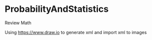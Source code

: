 # ProbabilityAndStatistics
Review Math 

Using https://www.draw.io to generate xml and import xml to images 
